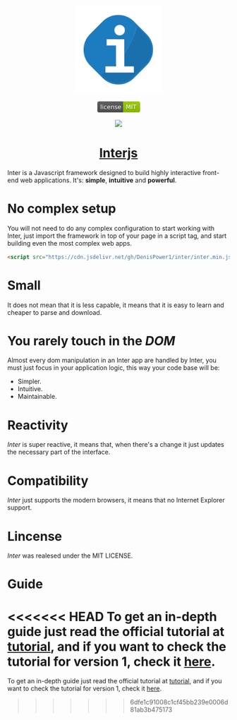 <p align="center">
<a href="https://interjs.github.io">
 <img src="https://github.com/DenisPower1/inter/blob/main/Inter.png"
      width="200" 
      >
      </a>
 
 </p>

<div align="center">
 <span>

<a href="https://github.com/DenisPower1/inter/blob/main/LICENSE">
 <img  width="97" src="https://github.com/DenisPower1/inter/blob/main/license.svg">


  </a>
 
  </span>
   <span>

<a href="https://github.com/DenisPower1/inter/">




 <img src="https://img.shields.io/github/v/release/DenisPower1/inter.svg"
      width="100" 
      >
      </a>
 
 
 </span>
 
</div>
 
<h1 align="center"> <a href="http://interjs.epizy.com">Interjs</a></h1>


Inter is a Javascript framework designed to build highly interactive front-end web applications.
It's: **simple**, **intuitive** and **powerful**.


# No complex setup

You will not need to do any complex configuration to start working with Inter, just import the
framework in top of your page in a script tag, and start building even the most complex web apps.

```html
<script src="https://cdn.jsdelivr.net/gh/DenisPower1/inter/inter.min.js"><script>
```

# Small

It does not mean that it is less capable, it means that it is easy to learn and cheaper to parse and download.

# You rarely touch in the *DOM*

Almost every dom manipulation in an Inter app are handled by Inter, you  must just focus in your application logic, this way your code base will be:

* Simpler.
* Intuitive.
* Maintainable.

# Reactivity

*Inter* is super reactive, it means that, when there's a change it just updates the necessary part of the interface.

# Compatibility

*Inter* just supports the modern browsers, it means that no Internet Explorer support.

# Lincense

*Inter* was realesed under the MIT LICENSE.

# Guide

<<<<<<< HEAD
To get an in-depth guide just read the official tutorial at [tutorial](http://interjs.github.io/v2/tutorial/pt/instalacao), and if you want to check the tutorial for version 1, check it [here](http://interjs.epizy.com/v1/tutorial/pt/instalacao).
=======
To get an in-depth guide just read the official tutorial at [tutorial](https://interjs.github.io/v2/tutorial/pt/instalacao), and if you want to check the tutorial for version 1, check it [here](http://interjs.epizy.com/v1/tutorial/pt/instalacao).
>>>>>>> 6dfe1c91008c1cf45bb239e0006d81ab3b475173

